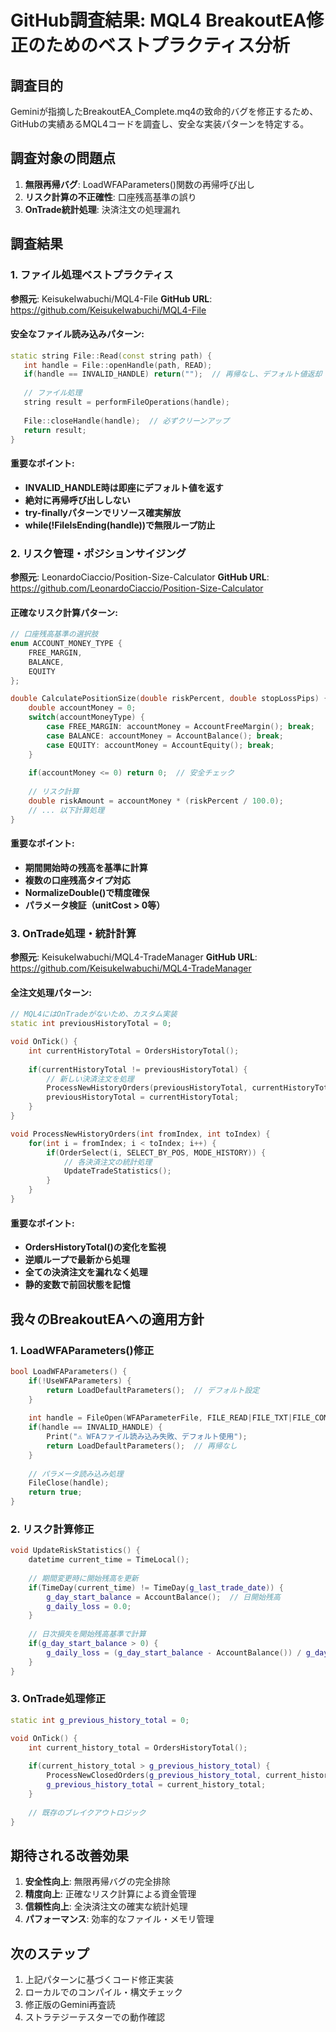 # GitHub調査結果: MQL4 BreakoutEA修正のためのベストプラクティス分析

## 調査目的
Geminiが指摘したBreakoutEA_Complete.mq4の致命的バグを修正するため、GitHubの実績あるMQL4コードを調査し、安全な実装パターンを特定する。

## 調査対象の問題点
1. **無限再帰バグ**: LoadWFAParameters()関数の再帰呼び出し
2. **リスク計算の不正確性**: 口座残高基準の誤り
3. **OnTrade統計処理**: 決済注文の処理漏れ

## 調査結果

### 1. ファイル処理ベストプラクティス
**参照元**: KeisukeIwabuchi/MQL4-File
**GitHub URL**: https://github.com/KeisukeIwabuchi/MQL4-File

#### 安全なファイル読み込みパターン:
```cpp
static string File::Read(const string path) {
   int handle = File::openHandle(path, READ);
   if(handle == INVALID_HANDLE) return("");  // 再帰なし、デフォルト値返却
   
   // ファイル処理
   string result = performFileOperations(handle);
   
   File::closeHandle(handle);  // 必ずクリーンアップ
   return result;
}
```

#### 重要なポイント:
- **INVALID_HANDLE時は即座にデフォルト値を返す**
- **絶対に再帰呼び出ししない**
- **try-finallyパターンでリソース確実解放**
- **while(!FileIsEnding(handle))で無限ループ防止**

### 2. リスク管理・ポジションサイジング
**参照元**: LeonardoCiaccio/Position-Size-Calculator
**GitHub URL**: https://github.com/LeonardoCiaccio/Position-Size-Calculator

#### 正確なリスク計算パターン:
```cpp
// 口座残高基準の選択肢
enum ACCOUNT_MONEY_TYPE {
    FREE_MARGIN,
    BALANCE,
    EQUITY
};

double CalculatePositionSize(double riskPercent, double stopLossPips) {
    double accountMoney = 0;
    switch(accountMoneyType) {
        case FREE_MARGIN: accountMoney = AccountFreeMargin(); break;
        case BALANCE: accountMoney = AccountBalance(); break;
        case EQUITY: accountMoney = AccountEquity(); break;
    }
    
    if(accountMoney <= 0) return 0;  // 安全チェック
    
    // リスク計算
    double riskAmount = accountMoney * (riskPercent / 100.0);
    // ... 以下計算処理
}
```

#### 重要なポイント:
- **期間開始時の残高を基準に計算**
- **複数の口座残高タイプ対応**
- **NormalizeDouble()で精度確保**
- **パラメータ検証（unitCost > 0等）**

### 3. OnTrade処理・統計計算
**参照元**: KeisukeIwabuchi/MQL4-TradeManager
**GitHub URL**: https://github.com/KeisukeIwabuchi/MQL4-TradeManager

#### 全注文処理パターン:
```cpp
// MQL4にはOnTradeがないため、カスタム実装
static int previousHistoryTotal = 0;

void OnTick() {
    int currentHistoryTotal = OrdersHistoryTotal();
    
    if(currentHistoryTotal != previousHistoryTotal) {
        // 新しい決済注文を処理
        ProcessNewHistoryOrders(previousHistoryTotal, currentHistoryTotal);
        previousHistoryTotal = currentHistoryTotal;
    }
}

void ProcessNewHistoryOrders(int fromIndex, int toIndex) {
    for(int i = fromIndex; i < toIndex; i++) {
        if(OrderSelect(i, SELECT_BY_POS, MODE_HISTORY)) {
            // 各決済注文の統計処理
            UpdateTradeStatistics();
        }
    }
}
```

#### 重要なポイント:
- **OrdersHistoryTotal()の変化を監視**
- **逆順ループで最新から処理**
- **全ての決済注文を漏れなく処理**
- **静的変数で前回状態を記憶**

## 我々のBreakoutEAへの適用方針

### 1. LoadWFAParameters()修正
```cpp
bool LoadWFAParameters() {
    if(!UseWFAParameters) {
        return LoadDefaultParameters();  // デフォルト設定
    }
    
    int handle = FileOpen(WFAParameterFile, FILE_READ|FILE_TXT|FILE_COMMON);
    if(handle == INVALID_HANDLE) {
        Print("⚠️ WFAファイル読み込み失敗、デフォルト使用");
        return LoadDefaultParameters();  // 再帰なし
    }
    
    // パラメータ読み込み処理
    FileClose(handle);
    return true;
}
```

### 2. リスク計算修正
```cpp
void UpdateRiskStatistics() {
    datetime current_time = TimeLocal();
    
    // 期間変更時に開始残高を更新
    if(TimeDay(current_time) != TimeDay(g_last_trade_date)) {
        g_day_start_balance = AccountBalance();  // 日開始残高
        g_daily_loss = 0.0;
    }
    
    // 日次損失を開始残高基準で計算
    if(g_day_start_balance > 0) {
        g_daily_loss = (g_day_start_balance - AccountBalance()) / g_day_start_balance * 100.0;
    }
}
```

### 3. OnTrade処理修正
```cpp
static int g_previous_history_total = 0;

void OnTick() {
    int current_history_total = OrdersHistoryTotal();
    
    if(current_history_total > g_previous_history_total) {
        ProcessNewClosedOrders(g_previous_history_total, current_history_total);
        g_previous_history_total = current_history_total;
    }
    
    // 既存のブレイクアウトロジック
}
```

## 期待される改善効果
1. **安全性向上**: 無限再帰バグの完全排除
2. **精度向上**: 正確なリスク計算による資金管理
3. **信頼性向上**: 全決済注文の確実な統計処理
4. **パフォーマンス**: 効率的なファイル・メモリ管理

## 次のステップ
1. 上記パターンに基づくコード修正実装
2. ローカルでのコンパイル・構文チェック
3. 修正版のGemini再査読
4. ストラテジーテスターでの動作確認